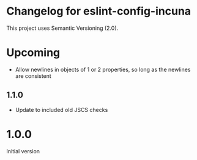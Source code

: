 # Changelog for eslint-config-incuna

This project uses Semantic Versioning (2.0).

# Upcoming

* Allow newlines in objects of 1 or 2 properties, so long as the newlines are consistent

## 1.1.0

* Update to included old JSCS checks

# 1.0.0

Initial version

